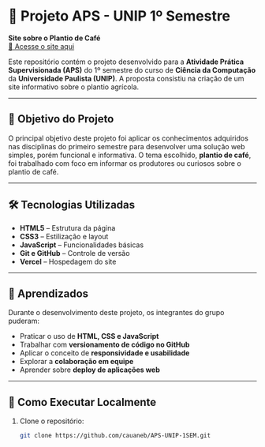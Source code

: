 # 🌱 Projeto APS - UNIP 1º Semestre

**Site sobre o Plantio de Café**  
[🔗 Acesse o site aqui](https://aps-unip-1-sem.vercel.app)

Este repositório contém o projeto desenvolvido para a **Atividade Prática Supervisionada (APS)** do 1º semestre do curso de **Ciência da Computação** da **Universidade Paulista (UNIP)**. A proposta consistiu na criação de um site informativo sobre o plantio agrícola.

---

## 📌 Objetivo do Projeto

O principal objetivo deste projeto foi aplicar os conhecimentos adquiridos nas disciplinas do primeiro semestre para desenvolver uma solução web simples, porém funcional e informativa. O tema escolhido, **plantio de café**, foi trabalhado com foco em informar os produtores ou curiosos sobre o plantio de café.

---

## 🛠 Tecnologias Utilizadas

- **HTML5** – Estrutura da página
- **CSS3** – Estilização e layout
- **JavaScript** – Funcionalidades básicas
- **Git e GitHub** – Controle de versão
- **Vercel** – Hospedagem do site

---

## 🧠 Aprendizados

Durante o desenvolvimento deste projeto, os integrantes do grupo puderam:

- Praticar o uso de **HTML, CSS e JavaScript**
- Trabalhar com **versionamento de código no GitHub**
- Aplicar o conceito de **responsividade e usabilidade**
- Explorar a **colaboração em equipe**
- Aprender sobre **deploy de aplicações web**

---

## 🚀 Como Executar Localmente

1. Clone o repositório:
   ```bash
   git clone https://github.com/cauaneb/APS-UNIP-1SEM.git
